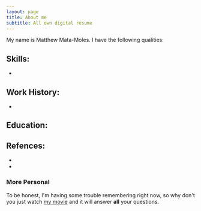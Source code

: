 ```yaml
---
layout: page
title: About me
subtitle: All own digital resume
---
```


My name is Matthew Mata-Moles. I have the following qualities:

Skills:
- 
- 

Work History:
-
-

Education:
-

Refences:
-
-
-




### More Personal

To be honest, I'm having some trouble remembering right now, so why don't you just watch [my movie](https://en.wikipedia.org/wiki/The_Princess_Bride_%28film%29) and it will answer **all** your questions.
